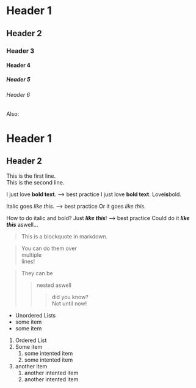 # Header 1
## Header 2
### Header 3
#### Header 4
##### Header 5
###### Header 6

Also:

Header 1
========

Header 2
-------

This is the first line.  
This is the second line.  

I just love **bold text**. --> best practice
I just love __bold text__.
Love**is**bold.

Italic goes *like this*.  --> best practice
Or it goes _like this_.

How to do italic and bold? Just ***like this***!  --> best practice
Could do it ___like this___ aswell...

> This is a blockquote in markdown.  

> You can do them
>    over  
>      multiple  
>        lines!  

> They can be
>> nested aswell
>>> did you know?  
> Not until now!


- Unordered Lists
- some item
- some item

1. Ordered List
2. Some item
    1. some intented item
    2. some intented item
3. another item
    1. another intented item
    2. another intented item


